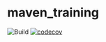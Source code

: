 # maven_training
![Build](https://github.com/GaZotann/maven_training/actions/workflows/build.yml/badge.svg)
[![codecov](https://codecov.io/gh/GaZotann/maven_training/branch/main/graph/badge.svg?token=41U0DYL7Y1)](https://codecov.io/gh/GaZotann/maven_training)